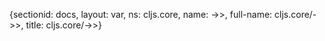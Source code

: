 {sectionid: docs, layout: var, ns: cljs.core, name: ->>, full-name: cljs.core/->>,
  title: cljs.core/->>}
